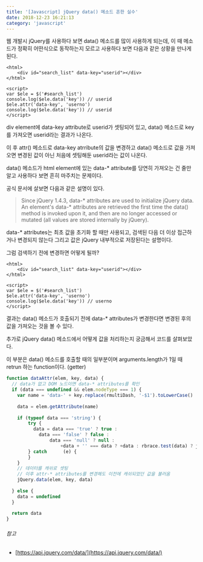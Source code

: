 ```yaml
---
title: '[Javascript] jQuery data() 메소드 흔한 실수'
date: 2018-12-23 16:21:13
category: 'javascript'
---
```

웹 개발시 jQuery를 사용하다 보면 data\() 메소드를 많이 사용하게 되는데,  이 때 메소드가 정확히 어떤식으로 동작하는지 모르고 사용하다 보면 다음과 같은 상황을 만나게 된다.

```html{7,9}
<html>
	<div id="search_list" data-key="userid"></div>
</html>

<script>
var $ele = $('#search_list')
console.log($ele.data('key')) // userid
$ele.attr('data-key', 'userno')
console.log($ele.data('key')) // userid
</script>
```

div element에 data-key attribute로 userid가 셋팅되어 있고, data\(\) 메소드로 key를 가져오면 userid라는 결과가 나온다. 

이 후 attr\() 메소드로 data-key atrribute의 값을 변경하고 data\(\) 메소드로 값을 가져오면 변경된 값이 아닌 처음에 셋팅해둔 userid라는 값이 나온다.

data\() 메소드가 html element에 있는 data-* attribute를 당연히 가져오는 건 줄만 알고 사용하다 보면 흔히 마주치는 문제이다. 

공식 문서에 살보면 다음과 같은 설명이 있다.

> Since jQuery 1.4.3, data-* attributes are used to initialize jQuery data. An element's data-* attributes are retrieved the first time the data\(\) method is invoked upon it, and then are no longer accessed or mutated \(all values are stored internally by jQuery).

data-* attributes는 최초 값을 초기화 할 때만 사용되고, 검색된 다음 더 이상 접근하거나 변경되지 않는다 그리고 값은 jQuery 내부적으로 저장된다는 설명이다. 

그럼 검색하기 전에 변경하면 어떻게 될까?

```html{8}
<html>
	<div id="search_list" data-key="userid"></div>
</html>

<script>
var $ele = $('#search_list')
$ele.attr('data-key', 'userno')
console.log($ele.data('key')) // userno
</script>
```

결과는 data\() 메소드가 호출되기 전에 data-* attributes가 변경한다면 변경된 후의 값을 가져오는 것을 볼 수 있다.

추가로 jQuery data\() 메소드에서 어떻게 값을 처리하는지 궁금해서 코드를 살펴보았다. 

이 부분은 data\(\) 메소드를 호출할 때의 일부분이며 arguments.length가 1일 때 retrun 하는 function이다. \(getter\)

```javascript
function dataAttr(elem, key, data) {
  // data가 없고 DOM 노드이면 data-* attributes를 확인
  if (data === undefined && elem.nodeType === 1) {
    var name = 'data-' + key.replace(rmultiDash, '-$1').toLowerCase()
    
    data = elem.getAttribute(name)
    
    if (typeof data === 'string') {
    	try { 
    	  data = data === 'true' ? true :
    	  	data === 'false' ? false :
    	  		data === 'null' ? null : 
    	  			+data + '' === data ? +data : rbrace.test(data) ? jQuery.parseJSON(data) : data
    	} catch 	 (e) {
    	}
    }
  	// 데이터를 캐쉬로 셋팅
  	// 이후 attr-* attributes를 변경해도 이전에 캐쉬되었던 값을 불러옴
  	jQuery.data(elem, key, data)
  			
  } else {
    data = undefined
  }
  
  return data
}
```

###### 참고
* [https://api.jquery.com/data/](https://api.jquery.com/data/)
